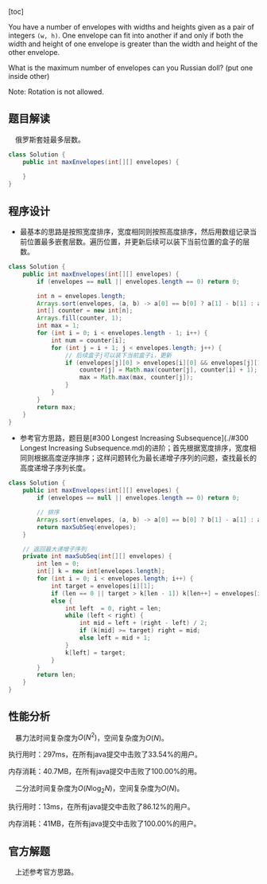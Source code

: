 [toc]

You have a number of envelopes with widths and heights given as a pair of integers `(w, h)`. One envelope can fit into another if and only if both the width and height of one envelope is greater than the width and height of the other envelope.

What is the maximum number of envelopes can you Russian doll? (put one inside other)

Note:
Rotation is not allowed.



## 题目解读

&emsp;俄罗斯套娃最多层数。


```java
class Solution {
    public int maxEnvelopes(int[][] envelopes) {
        
    }
}
```

## 程序设计

* 最基本的思路是按照宽度排序，宽度相同则按照高度排序，然后用数组记录当前位置最多嵌套层数。遍历位置，并更新后续可以装下当前位置的盒子的层数。

```java
class Solution {
    public int maxEnvelopes(int[][] envelopes) {
        if (envelopes == null || envelopes.length == 0) return 0;

        int n = envelopes.length;
        Arrays.sort(envelopes, (a, b) -> a[0] == b[0] ? a[1] - b[1] : a[0] - b[0]);
        int[] counter = new int[n];
        Arrays.fill(counter, 1);
        int max = 1;
        for (int i = 0; i < envelopes.length - 1; i++) {
            int num = counter[i];
            for (int j = i + 1; j < envelopes.length; j++) {
                // 后续盒子j可以装下当前盒子i，更新
                if (envelopes[j][0] > envelopes[i][0] && envelopes[j][1] > envelopes[i][1]) {
                    counter[j] = Math.max(counter[j], counter[i] + 1);
                    max = Math.max(max, counter[j]);
                }
            }
        }
        return max;
    }
}
```

* 参考官方思路，题目是[#300 Longest Increasing Subsequence](./#300 Longest Increasing Subsequence.md)的进阶；首先根据宽度排序，宽度相同则根据高度逆序排序；这样问题转化为最长递增子序列的问题，查找最长的高度递增子序列长度。

```java
class Solution {
    public int maxEnvelopes(int[][] envelopes) {
        if (envelopes == null || envelopes.length == 0) return 0;

        // 排序
        Arrays.sort(envelopes, (a, b) -> a[0] == b[0] ? b[1] - a[1] : a[0] - b[0]);
        return maxSubSeq(envelopes);
    }

    // 返回最大递增子序列
    private int maxSubSeq(int[][] envelopes) {
        int len = 0;
        int[] k = new int[envelopes.length];
        for (int i = 0; i < envelopes.length; i++) {
            int target = envelopes[i][1];
            if (len == 0 || target > k[len - 1]) k[len++] = envelopes[i][1] ;
            else {
                int left  = 0, right = len;
                while (left < right) {
                    int mid = left + (right - left) / 2;
                    if (k[mid] >= target) right = mid;
                    else left = mid + 1;
                }
                k[left] = target;
            }
        }
        return len;
    } 
}
```

## 性能分析

&emsp;暴力法时间复杂度为$O(N^2)$，空间复杂度为$O(N)$。

执行用时：297ms，在所有java提交中击败了33.54%的用户。

内存消耗：40.7MB，在所有java提交中击败了100.00%的用。

&emsp;二分法时间复杂度为$O(N\log_2N)$，空间复杂度为$O(N)$。

执行用时：13ms，在所有java提交中击败了86.12%的用户。

内存消耗：41MB，在所有java提交中击败了100.00%的用户。

## 官方解题

&emsp;上述参考官方思路。